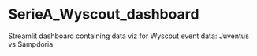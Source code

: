 # SerieA_Wyscout_dashboard
Streamlit dashboard containing data viz for Wyscout event data: Juventus vs Sampdoria 
